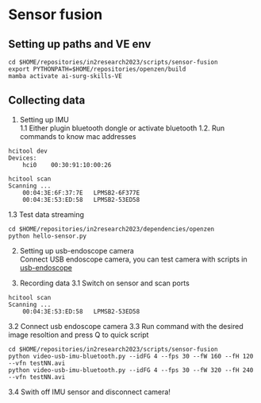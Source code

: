 # Sensor fusion

## Setting up paths and VE env
```
cd $HOME/repositories/in2research2023/scripts/sensor-fusion
export PYTHONPATH=$HOME/repositories/openzen/build
mamba activate ai-surg-skills-VE
```

## Collecting data
1. Setting up IMU  
1.1 Either plugin bluetooth dongle or activate bluetooth
1.2. Run commands to know mac addresses 
```
hcitool dev
Devices:
    hci0	00:30:91:10:00:26

hcitool scan
Scanning ...
	00:04:3E:6F:37:7E	LPMSB2-6F377E
	00:04:3E:53:ED:58	LPMSB2-53ED58
```
1.3 Test data streaming 

```
cd $HOME/repositories/in2research2023/dependencies/openzen
python hello-sensor.py
```

2. Setting up usb-endoscope camera  
Connect USB endoscope camera, you can test camera with scripts in [usb-endoscope](../usb-endoscope)

3. Recording data
3.1 Switch on sensor and scan ports
```
hcitool scan
Scanning ...
	00:04:3E:53:ED:58	LPMSB2-53ED58
```
3.2 Connect usb endoscope camera
3.3 Run command with the desired image resoltion and press Q to quick script
```
cd $HOME/repositories/in2research2023/scripts/sensor-fusion
python video-usb-imu-bluetooth.py --idFG 4 --fps 30 --fW 160 --fH 120 --vfn testNN.avi
python video-usb-imu-bluetooth.py --idFG 4 --fps 30 --fW 320 --fH 240 --vfn testNN.avi
```
3.4 Swith off IMU sensor and disconnect camera!


